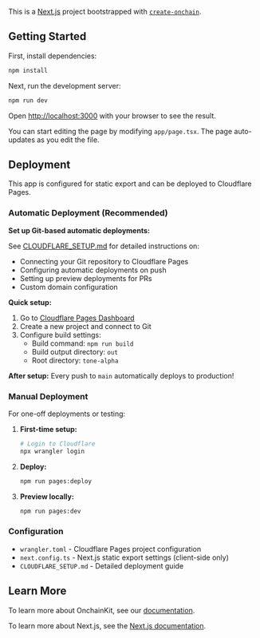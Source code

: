 This is a [Next.js](https://nextjs.org) project bootstrapped with [`create-onchain`](https://www.npmjs.com/package/create-onchain).

## Getting Started

First, install dependencies:

```bash
npm install
```

Next, run the development server:

```bash
npm run dev
```

Open [http://localhost:3000](http://localhost:3000) with your browser to see the result.

You can start editing the page by modifying `app/page.tsx`. The page auto-updates as you edit the file.

## Deployment

This app is configured for static export and can be deployed to Cloudflare Pages.

### Automatic Deployment (Recommended)

**Set up Git-based automatic deployments:**

See [CLOUDFLARE_SETUP.md](./CLOUDFLARE_SETUP.md) for detailed instructions on:
- Connecting your Git repository to Cloudflare Pages
- Configuring automatic deployments on push
- Setting up preview deployments for PRs
- Custom domain configuration

**Quick setup:**
1. Go to [Cloudflare Pages Dashboard](https://dash.cloudflare.com/?to=/:account/pages)
2. Create a new project and connect to Git
3. Configure build settings:
   - Build command: `npm run build`
   - Build output directory: `out`
   - Root directory: `tone-alpha`

**After setup:** Every push to `main` automatically deploys to production!

### Manual Deployment

For one-off deployments or testing:

1. **First-time setup:**
   ```bash
   # Login to Cloudflare
   npx wrangler login
   ```

2. **Deploy:**
   ```bash
   npm run pages:deploy
   ```

3. **Preview locally:**
   ```bash
   npm run pages:dev
   ```

### Configuration

- `wrangler.toml` - Cloudflare Pages project configuration
- `next.config.ts` - Next.js static export settings (client-side only)
- `CLOUDFLARE_SETUP.md` - Detailed deployment guide

## Learn More

To learn more about OnchainKit, see our [documentation](https://docs.base.org/onchainkit).

To learn more about Next.js, see the [Next.js documentation](https://nextjs.org/docs).
